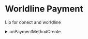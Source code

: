 # Worldline Payment

Lib for conect and worldline

<details><summary>onPaymentMethodCreate</summary>
It is the function for create payment method

#### Use

Example onPaymentMethodCreateProps

```ts
const data: onPaymentMethodCreateProps = {
    token: "eyJ0eXAiOiJKV1QiLCJhbGciOiJIUzI1NiJ9",

    customer_code: "TestCustomerCode123q4562",
    card: {
        name: "asdf2",
        number: "4030000010001234",
        expiry_month: "02",
        expiry_year: "24",
        cvd: "123",
    },
    billing: {
        name: "asdf2",
        address_line1: "2659 Douglas St",
        address_line2: "",
        city: "victoria",
        email_address: "asdf@asdf.com",
        province: "bc",
        country: "ca",
        postal_code: "V8T 4M3",
    },
};
```

```ts
const result: onPaymentMethodCreateResult | ErrorFenextjs =
    await wl.onPaymentMethodCreate(data);
```

Example onPaymentMethodCreateResult

```ts
{
    "code": 1,
    "message": "Operation Successful",
    "customer_code": "TestCustomerCode123q4562"
}
```

ErrorFenextjs

```ts
if (result instanceof ErrorFenextjs) {
    const { code, message, name, data, input, stack } = result;
}
```
</details>